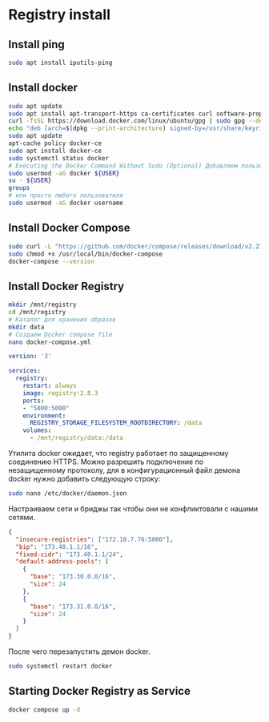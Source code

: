 # Registry install
## Install ping
```bash
sudo apt install iputils-ping
```
## Install docker
```bash
sudo apt update
sudo apt install apt-transport-https ca-certificates curl software-properties-common
curl -fsSL https://download.docker.com/linux/ubuntu/gpg | sudo gpg --dearmor -o /usr/share/keyrings/docker-archive-keyring.gpg
echo "deb [arch=$(dpkg --print-architecture) signed-by=/usr/share/keyrings/docker-archive-keyring.gpg] https://download.docker.com/linux/ubuntu $(lsb_release -cs) stable" | sudo tee /etc/apt/sources.list.d/docker.list > /dev/null
sudo apt update
apt-cache policy docker-ce
sudo apt install docker-ce
sudo systemctl status docker
# Executing the Docker Command Without Sudo (Optional) Добавляем пользователя под которым мы залогинены в группу docker
sudo usermod -aG docker ${USER}
su - ${USER}
groups
# или просто любого пользователя
sudo usermod -aG docker username
```

## Install Docker Compose
```bash
sudo curl -L "https://github.com/docker/compose/releases/download/v2.27.0/docker-compose-linux-x86_64" -o /usr/local/bin/docker-compose
sudo chmod +x /usr/local/bin/docker-compose
docker-compose --version
```

## Install Docker Registry
```bash
mkdir /mnt/registry
cd /mnt/registry
# Каталог для хранения образов
mkdir data
# Создаем Docker compose file
nano docker-compose.yml
```

```yaml
version: '3'

services:
  registry:
    restart: always
    image: registry:2.8.3
    ports:
    - "5000:5000"
    environment:
      REGISTRY_STORAGE_FILESYSTEM_ROOTDIRECTORY: /data
    volumes:
      - /mnt/registry/data:/data
```

Утилита docker ожидает, что registry работает по защищенному соединению HTTPS. Можно разрешить подключение по незащищенному протоколу, для в конфигурационный файл демона docker нужно добавить следующую строку:

```bash
sudo nano /etc/docker/daemon.json
```
Настраиваем сети и бриджы так чтобы они не конфликтовали с нашими сетями.
```json
{
  "insecure-registries": ["172.18.7.76:5000"],
  "bip": "173.40.1.1/16",
  "fixed-cidr": "173.40.1.1/24",
  "default-address-pools": [
    {
      "base": "173.30.0.0/16",
      "size": 24
    },
    {
      "base": "173.31.0.0/16",
      "size": 24
    }
  ]
}
```

После чего перезапустить демон docker.
```bash
sudo systemctl restart docker
```

## Starting Docker Registry as Service
```bash
docker compose up -d
```